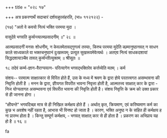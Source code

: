 +++
title = "०२८ १७"

+++
अत्र प्रकरणार्थे सदाचारं दर्शयन्नुपसंहरति, (भा० ११२१२२) - 

(१७) "अतो वे कवयो नित्यं भक्ति परमया मुदा । 

वासुदेवे भगवति कुर्व्वन्त्यात्मप्रसादनीम् ॥" २८ ॥ 

आत्मप्रसादनीं मनसः शोधनीम्, न केवलमेतावद्गुणत्वं तस्याः, किश्च परमया मुदेति कम्र्मानुष्ठानवत् न साधन काले साध्यकाले वा भक्तचनुष्ठानं दुःखरूपम्; प्रत्युत सुखरूपमेवेत्यर्थः । अतएव नित्यं साधकदशायां सिद्धदशायाञ्चैव तावत् कुर्व्वन्तीत्युक्तम् ॥ श्रीसूतः ॥ 

१८
तदेवं कर्म्म-ज्ञान-वैराग्ययत्न- परित्यागेन भगवद्भक्तिरेव कर्त्तव्येति मतम् । कर्म 

संशय-- परमात्म साक्षात्कार से विरित होते हैं, उस के मध्य में श्रवण के द्वारा ज्ञेये परतत्त्वगत असम्भावना की निवृत्ति होती है । मनन के द्वारा, ज्ञेोयगत विपरीत भावना निवृत्ता होती है, आत्मतत्त्व साक्षात् कार के द्वारा - निज योग्यतागत असम्भावना एवं विपरीत भावना की निवृत्ति होती है। संशय निवृत्ति के क्रम को उक्त प्रकार से ही जानना होगा । 

"क्षीयन्ते" भगवदिच्छा मात्र से ही निखिल कर्मक्षय होते हैं । अर्थात् कृत, क्रियमाण, एवं करिष्यमाण कर्म का कुछ भ अवशेष नहीं रहता है, आभास भी विनष्ट हो जाता है । कारण, भक्ति अनुष्ठ न के सहित ही कर्मक्षय ह ना प्रारम्भ होता है । किन्तु सम्पूर्ण कर्मक्षय, - भगवत् साक्षात् कार से ही होता है । प्रकरण का अभिप्राय यह हो है ॥ १६ ॥ 

fa 
